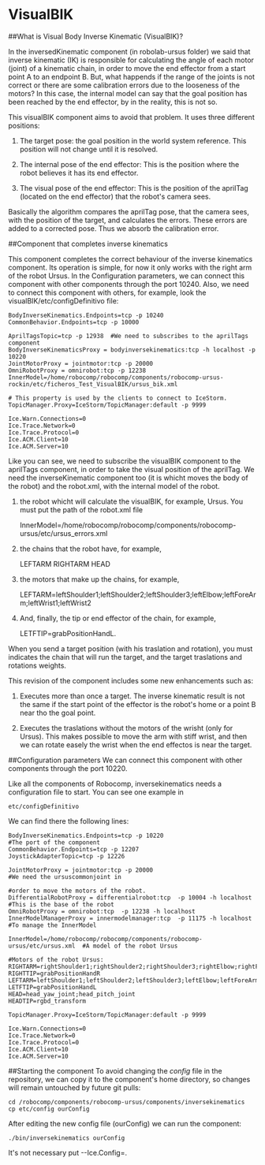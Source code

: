 VisualBIK
===============================
##What is Visual Body Inverse Kinematic (VisualBIK)?

In the inversedKinematic component (in robolab-ursus folder) we said that inverse kinematic (IK) is responsible for calculating the angle of each motor (joint) of a kinematic chain, in order to move the end effector from a start point A to an endpoint B. But, what happends if the range of the joints is not correct or there are some calibration errors due to the looseness of the motors? In this case, the internal model can say that the goal position has been reached by the end effector, by in the reality, this is not so.

This visualBIK component aims to avoid that problem. It uses three different positions:

1) The target pose: the goal position in the world system reference. This position will not change until it is resolved.

2) The internal pose of the end effector: This is the position where the robot believes it has its end effector.

3) The visual pose of the end effector: This is the position of the aprilTag (located on the end effector) that the robot's camera sees.

Basically the algorithm compares the aprilTag pose, that the camera sees, with the position of the target, and calculates the errors. These errors are added to a corrected pose. Thus we absorb the calibration error.

##Component that completes inverse kinematics

This component completes the correct behaviour of the inverse kinematics component. Its operation is simple, for now it only works with the right arm of the robot Ursus. In the Configuration parameters, we can connect this component with other components through the port 10240. Also, we need to connect this component with others, for example, look the visualBIK/etc/configDefinitivo file:

    BodyInverseKinematics.Endpoints=tcp -p 10240
    CommonBehavior.Endpoints=tcp -p 10000

    AprilTagsTopic=tcp -p 12938  #We need to subscribes to the aprilTags component
    BodyInverseKinematicsProxy = bodyinversekinematics:tcp -h localhost -p 10220
    JointMotorProxy = jointmotor:tcp -p 20000 
    OmniRobotProxy = omnirobot:tcp -p 12238
    InnerModel=/home/robocomp/robocomp/components/robocomp-ursus-rockin/etc/ficheros_Test_VisualBIK/ursus_bik.xml
    
    # This property is used by the clients to connect to IceStorm.
    TopicManager.Proxy=IceStorm/TopicManager:default -p 9999
    
    Ice.Warn.Connections=0
    Ice.Trace.Network=0
    Ice.Trace.Protocol=0
    Ice.ACM.Client=10
    Ice.ACM.Server=10
    
Like you can see, we need to subscribe the visualBIK component to the aprilTags component, in order to take the visual position of the aprilTag. We need the inverseKinematic component too (it is whicht moves the body of the robot) and the robot.xml, with the internal model of the robot. 





















1) the robot whicht will calculate the visualBIK, for example, Ursus. You must put the path of the robot.xml file

    InnerModel=/home/robocomp/robocomp/components/robocomp-ursus/etc/ursus_errors.xml

2) the chains that the robot have, for example, 

    LEFTARM
    RIGHTARM
    HEAD

3) the motors that make up the chains, for example,

    LEFTARM=leftShoulder1;leftShoulder2;leftShoulder3;leftElbow;leftForeArm;leftWrist1;leftWrist2

4) And, finally, the tip or end effector of the chain, for example, 
    
    LETFTIP=grabPositionHandL.

When you send a target position (with his traslation and rotation), you must indicates the chain that will run the target, and the target traslations and rotations weights. 

This revision of the component includes some new enhancements such as:

1) Executes more than once a target. The inverse kinematic result is not the same if the start point of the effector is the robot's home or a point B near tho the goal point.

2) Executes the traslations without the motors of the wrisht (only for Ursus). This makes possible to move the arm with stiff wrist, and then we can rotate easely the wrist when the end effectos is near the target.


##Configuration parameters
We can connect this component with other components through the port 10220.

Like all the components of Robocomp, inversekinematics needs a configuration file to start. You can see one example in

    etc/configDefinitivo

We can find there the following lines:

    BodyInverseKinematics.Endpoints=tcp -p 10220 								#The port of the component
    CommonBehavior.Endpoints=tcp -p 12207
    JoystickAdapterTopic=tcp -p 12226
    
    JointMotorProxy = jointmotor:tcp -p 20000 									#We need the ursuscommonjoint in
                                                                                #order to move the motors of the robot.
    DifferentialRobotProxy = differentialrobot:tcp  -p 10004 -h localhost		#This is the base of the robot
    OmniRobotProxy = omnirobot:tcp  -p 12238 -h localhost							
    InnerModelManagerProxy = innermodelmanager:tcp  -p 11175 -h localhost		#To manage the InnerModel
    
    InnerModel=/home/robocomp/robocomp/components/robocomp-ursus/etc/ursus.xml	#A model of the robot Ursus

    #Motors of the robot Ursus:
	RIGHTARM=rightShoulder1;rightShoulder2;rightShoulder3;rightElbow;rightForeArm;rightWrist1;rightWrist2
	RIGHTTIP=grabPositionHandR
	LEFTARM=leftShoulder1;leftShoulder2;leftShoulder3;leftElbow;leftForeArm;leftWrist1;leftWrist2
	LETFTIP=grabPositionHandL
	HEAD=head_yaw_joint;head_pitch_joint
	HEADTIP=rgbd_transform
	
	TopicManager.Proxy=IceStorm/TopicManager:default -p 9999
	
	Ice.Warn.Connections=0
	Ice.Trace.Network=0
	Ice.Trace.Protocol=0
	Ice.ACM.Client=10
	Ice.ACM.Server=10

    
##Starting the component
To avoid changing the *config* file in the repository, we can copy it to the component's home directory, so changes will remain untouched by future git pulls:

    cd /robocomp/components/robocomp-ursus/components/inversekinematics
    cp etc/config ourConfig
    
After editing the new config file (ourConfig) we can run the component:

    ./bin/inversekinematics ourConfig
    
It's not necessary put --Ice.Config=.